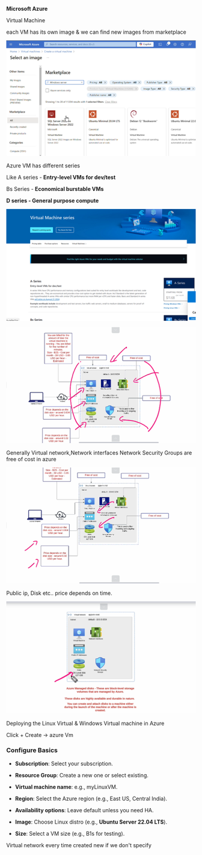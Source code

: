**Microsoft Azure**

Virtual Machine

each VM has its own image & we can find new images from marketplace

![](images/media/image4.png)

Azure VM has different series

Like A series - **Entry-level VMs for dev/test**

Bs Series - **Economical burstable VMs**

**D series - General purpose compute**

![](images/media/image2.png)

![](images/media/image3.png)

Generally Virtual network,Network interfaces Network Security Groups are
free of cost in azure

![](images/media/image5.png)

Public ip, Disk etc.. price depends on time.

![](images/media/image1.png)

Deploying the Linux Virtual & Windows Virtual machine in Azure

Click + Create → azure Vm

### **Configure Basics**

-   **Subscription**: Select your subscription.

-   **Resource Group**: Create a new one or select existing.

-   **Virtual machine name**: e.g., myLinuxVM.

-   **Region**: Select the Azure region (e.g., East US, Central India).

-   **Availability options**: Leave default unless you need HA.

-   **Image**: Choose Linux distro (e.g., **Ubuntu Server 22.04 LTS**).

-   **Size**: Select a VM size (e.g., B1s for testing).

Virtual network every time created new if we don't specify
